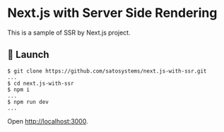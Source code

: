# Next.js with Server Side Rendering

This is a sample of SSR by Next.js project.

## 🚀 Launch

```shell-session
$ git clone https://github.com/satosystems/next.js-with-ssr.git
...
$ cd next.js-with-ssr
$ npm i
...
$ npm run dev
...
```

Open <http://localhost:3000>.
